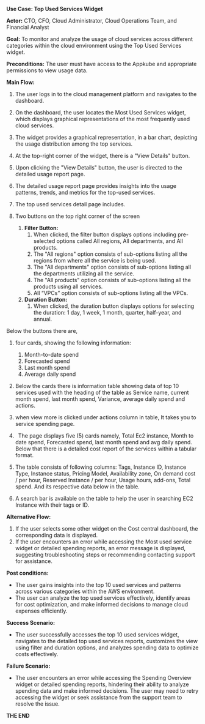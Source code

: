 **Use Case: Top Used Services Widget**

**Actor:** CTO, CFO, Cloud Administrator, Cloud Operations Team, and Financial Analyst

**Goal:** To monitor and analyze the usage of cloud services across different categories within the cloud environment using the Top Used Services widget.

**Preconditions:** The user must have access to the Appkube and appropriate permissions to view usage data.





**Main Flow:**

1. The user logs in to the cloud management platform and navigates to the dashboard.
1. On the dashboard, the user locates the Most Used Services widget, which displays graphical representations of the most frequently used cloud services.
1. The widget provides a graphical representation, in a bar chart, depicting the usage distribution among the top services.
1. At the top-right corner of the widget, there is a "View Details" button.
1. Upon clicking the "View Details" button, the user is directed to the detailed usage report page.
1. The detailed usage report page provides insights into the usage patterns, trends, and metrics for the top-used services.
1. The top used services detail page includes.


1. Two buttons on the top right corner of the screen
   1. **Filter Button:**
      1. When clicked, the filter button displays options including pre-selected options called All regions, All departments, and All products.
      1. The "All regions" option consists of sub-options listing all the regions from where all the service is being used.
      1. The "All departments" option consists of sub-options listing all the departments utilizing all the service.
      1. The "All products" option consists of sub-options listing all the products using all services.
      1. All “VPCs” option consists of sub-options listing all the VPCs.
   1. **Duration Button:**
      1. When clicked, the duration button displays options for selecting the duration: 1 day, 1 week, 1 month, quarter, half-year, and annual.

Below the buttons there are,

1. four cards, showing the following information:
   1. Month-to-date spend
   1. Forecasted spend
   1. Last month spend
   1. Average daily spend
1. Below the cards there is information table showing data of top 10 services used with the heading of the table as Service name, current month spend, last month spend, Variance, average daily spend and actions.
1. when view more is clicked under actions column in table, It takes you to service spending page.

  

1. ` `The page displays five (5) cards namely, Total Ec2 instance, Month to date spend, Forecasted spend, last month spend and avg daily spend. Below that there is a detailed cost report of the services within a tabular format.
1. The table consists of following columns: Tags, Instance ID, Instance Type, Instance status, Pricing Model, Availability zone, On demand cost / per hour, Reserved Instance / per hour, Usage hours, add-ons, Total spend. And its respective data below in the table.
1. A search bar is available on the table to help the user in searching EC2 Instance with their tags or ID.

**Alternative Flow:**

1. If the user selects some other widget on the Cost central dashboard, the corresponding data is displayed.
1. If the user encounters an error while accessing the Most used service widget or detailed spending reports, an error message is displayed, suggesting troubleshooting steps or recommending contacting support for assistance.

**Post conditions:**

- The user gains insights into the top 10 used services and patterns across various categories within the AWS environment.
- The user can analyze the top used services effectively, identify areas for cost optimization, and make informed decisions to manage cloud expenses efficiently.

**Success Scenario:**

- The user successfully accesses the top 10 used services widget, navigates to the detailed top used services reports, customizes the view using filter and duration options, and analyzes spending data to optimize costs effectively.

**Failure Scenario:**

- The user encounters an error while accessing the Spending Overview widget or detailed spending reports, hindering their ability to analyze spending data and make informed decisions. The user may need to retry accessing the widget or seek assistance from the support team to resolve the issue.

**THE END**
